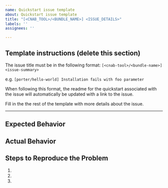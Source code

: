```yaml
---
name: Quickstart issue template
about: Quickstart issue template
title: "[<CNAB_TOOL>/<BUNDLE_NAME>] <ISSUE_DETAILS>"
labels: ''
assignees: ''

---
```


## Template instructions (delete this section)

The issue title must be in the following format:
`[<cnab-tool>/<bundle-name>] <issue-summary>`

e.g.
`[porter/hello-world] Installation fails with foo parameter`

When following this format, the readme for the quickstart associated with the issue will automatically be updated with a link to the issue.

Fill in the the rest of the template with more details about the issue.

---

## Expected Behavior



## Actual Behavior


## Steps to Reproduce the Problem

  1.
  1.
  1.
